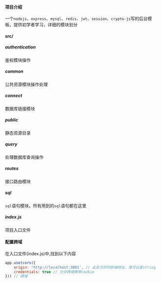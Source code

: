 #### 项目介绍
一个`nodejs`、`express`、`mysql`、`redis`、`jwt`、`session`、`crypto-js`写的后台模板，提供初学者学习，详细的模块划分
#### src/
##### authentication
鉴权模块操作

##### common
公共资源模块操作处理

##### connect
数据库链接模块

##### public
静态资源目录

##### query
处理数据库查询操作

##### routes
接口路由模块

##### sql
`sql`语句模块，所有用到的`sql`语句都在这里

##### index.js
项目入口文件

#### 配置跨域
在入口文件(index.js)中,找到以下内容
```js
app.use(cors({
    origin: 'http://localhost:3001', // 此处为你的前端地址，值可以是string | Array<string>
    credentials: true // 允许跨域携带cookie
})) // 跨域
```